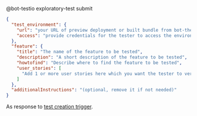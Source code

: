 
@bot-testio exploratory-test submit
```json
{
  "test_environment": {
    "url": "your URL of preview deployment or built bundle from bot-the-builder",
    "access": "provide credentials for the tester to access the environment"
  },
  "feature": {
    "title": "The name of the feature to be tested",
    "description": "A short description of the feature to be tested",
    "howtofind": "Describe where to find the feature to be tested",
    "user_stories": [
      "Add 1 or more user stories here which you want the tester to verify"
    ]
  },
  "additionalInstructions": "(optional, remove it if not needed)"
}

```
As response to [test creation trigger](https://github.com/Me/awesomeRepo/issues/666/comments#987654321).